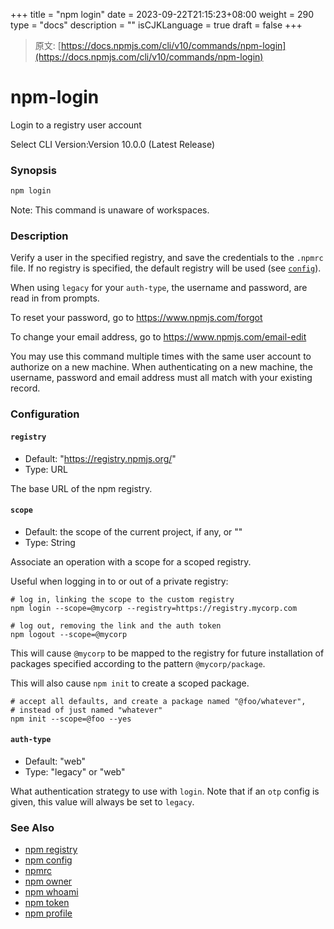 +++
title = "npm login"
date = 2023-09-22T21:15:23+08:00
weight = 290
type = "docs"
description = ""
isCJKLanguage = true
draft = false
+++

> 原文: [https://docs.npmjs.com/cli/v10/commands/npm-login](https://docs.npmjs.com/cli/v10/commands/npm-login)

# npm-login

Login to a registry user account

Select CLI Version:Version 10.0.0 (Latest Release)

### Synopsis



```bash
npm login
```

Note: This command is unaware of workspaces.

### Description

Verify a user in the specified registry, and save the credentials to the `.npmrc` file. If no registry is specified, the default registry will be used (see [`config`](https://docs.npmjs.com/cli/v10/using-npm/config)).

When using `legacy` for your `auth-type`, the username and password, are read in from prompts.

To reset your password, go to https://www.npmjs.com/forgot

To change your email address, go to https://www.npmjs.com/email-edit

You may use this command multiple times with the same user account to authorize on a new machine. When authenticating on a new machine, the username, password and email address must all match with your existing record.

### Configuration

#### `registry`

- Default: "https://registry.npmjs.org/"
- Type: URL

The base URL of the npm registry.

#### `scope`

- Default: the scope of the current project, if any, or ""
- Type: String

Associate an operation with a scope for a scoped registry.

Useful when logging in to or out of a private registry:



```
# log in, linking the scope to the custom registry
npm login --scope=@mycorp --registry=https://registry.mycorp.com

# log out, removing the link and the auth token
npm logout --scope=@mycorp
```

This will cause `@mycorp` to be mapped to the registry for future installation of packages specified according to the pattern `@mycorp/package`.

This will also cause `npm init` to create a scoped package.



```
# accept all defaults, and create a package named "@foo/whatever",
# instead of just named "whatever"
npm init --scope=@foo --yes
```

#### `auth-type`

- Default: "web"
- Type: "legacy" or "web"

What authentication strategy to use with `login`. Note that if an `otp` config is given, this value will always be set to `legacy`.

### See Also

- [npm registry](https://docs.npmjs.com/cli/v10/using-npm/registry)
- [npm config](https://docs.npmjs.com/cli/v10/commands/npm-config)
- [npmrc](https://docs.npmjs.com/cli/v10/configuring-npm/npmrc)
- [npm owner](https://docs.npmjs.com/cli/v10/commands/npm-owner)
- [npm whoami](https://docs.npmjs.com/cli/v10/commands/npm-whoami)
- [npm token](https://docs.npmjs.com/cli/v10/commands/npm-token)
- [npm profile](https://docs.npmjs.com/cli/v10/commands/npm-profile)
